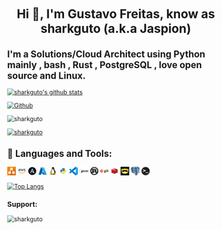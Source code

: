 <h1 align="center">Hi 👋, I'm Gustavo Freitas, know as sharkguto (a.k.a Jaspion)</h1>

## I'm a Solutions/Cloud Architect using Python mainly , bash , Rust , PostgreSQL , love open source and Linux.


[![sharkguto's github stats](https://github-readme-stats.vercel.app/api?username=sharkguto&show_icons=true)](https://github.com/sharkguto/sharkguto)

[![Github](https://img.shields.io/github/followers/sharkguto?label=Follow&style=social)](https://github.com/sharkguto)

<p align="left"> <img src="https://komarev.com/ghpvc/?username=sharkguto&label=Profile%20views&color=0e75b6&style=flat" alt="sharkguto" /> </p>

<p align="left"> <a href="https://github.com/ryo-ma/github-profile-trophy"><img src="https://github-profile-trophy.vercel.app/?username=sharkguto" alt="sharkguto" /></a> </p>

## 🧰 Languages and Tools:

  <code><img height="20" src="https://github.com/sharkguto/sharkguto/raw/master/diagrams.png"></code>
<code><img height="20" src="https://raw.githubusercontent.com/github/explore/80688e429a7d4ef2fca1e82350fe8e3517d3494d/topics/aws/aws.png"></code>
<code><img height="20" src="https://raw.githubusercontent.com/github/explore/80688e429a7d4ef2fca1e82350fe8e3517d3494d/topics/ansible/ansible.png"></code>
<code><img height="20" src="https://raw.githubusercontent.com/github/explore/80688e429a7d4ef2fca1e82350fe8e3517d3494d/topics/azure/azure.png"></code>
<code><img height="20" src="https://raw.githubusercontent.com/github/explore/80688e429a7d4ef2fca1e82350fe8e3517d3494d/topics/linux/linux.png"></code>
<code><img height="20" src="https://raw.githubusercontent.com/github/explore/80688e429a7d4ef2fca1e82350fe8e3517d3494d/topics/python/python.png"></code>
<code><img height="20" src="https://raw.githubusercontent.com/github/explore/80688e429a7d4ef2fca1e82350fe8e3517d3494d/topics/visual-studio-code/visual-studio-code.png"></code>
  <code><img height="20" src="https://raw.githubusercontent.com/github/explore/80688e429a7d4ef2fca1e82350fe8e3517d3494d/topics/bash/bash.png"></code>
  <code><img height="20" src="https://raw.githubusercontent.com/github/explore/80688e429a7d4ef2fca1e82350fe8e3517d3494d/topics/rust/rust.png"></code>
<code><img height="20" src="https://raw.githubusercontent.com/github/explore/80688e429a7d4ef2fca1e82350fe8e3517d3494d/topics/git/git.png"></code>
<code><img height="20" src="https://raw.githubusercontent.com/github/explore/80688e429a7d4ef2fca1e82350fe8e3517d3494d/topics/redis/redis.png"></code>
<code><img height="20" src="https://raw.githubusercontent.com/github/explore/80688e429a7d4ef2fca1e82350fe8e3517d3494d/topics/nim/nim.png"></code>
<code><img height="20" src="https://raw.githubusercontent.com/github/explore/80688e429a7d4ef2fca1e82350fe8e3517d3494d/topics/postgresql/postgresql.png"></code>
<code><img height="20" src="https://raw.githubusercontent.com/github/explore/80688e429a7d4ef2fca1e82350fe8e3517d3494d/topics/terminal/terminal.png"></code>



[![Top Langs](https://github-readme-stats.vercel.app/api/top-langs/?username=sharkguto&theme=tokyonight&layout=compact&card_width=445)](https://github.com/sharkguto)




<h3 align="left">Support:</h3>
<p><a href="https://www.buymeacoffee.com/sharkguto"> <img align="left" src="https://cdn.buymeacoffee.com/buttons/v2/default-yellow.png" height="50" width="210" alt="sharkguto" /></a></p><br><br>


<!--
**sharkguto/sharkguto** is a ✨ _special_ ✨ repository because its `README.md` (this file) appears on your GitHub profile.

Here are some ideas to get you started:

- 🔭 I’m currently working on ...
- 🌱 I’m currently learning ...
- 👯 I’m looking to collaborate on ...
- 🤔 I’m looking for help with ...
- 💬 Ask me about ...
- 📫 How to reach me: ...
- 😄 Pronouns: ...
- ⚡ Fun fact: ...
-->
